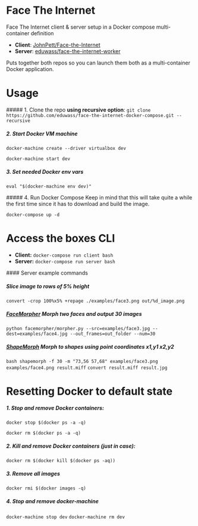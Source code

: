 # Face The Internet
Face The Internet client &amp; server setup in a Docker compose multi-container definition

* **Client**: [JohnPett/Face-the-Internet](https://github.com/JohnPett/Face-the-Internet)
* **Server**: [eduwass/face-the-internet-worker](https://github.com/eduwass/face-the-internet-worker)

Puts together both repos so you can launch them both as a multi-container Docker application.

# Usage
##### 1. Clone the repo **using recursive option**:
`git clone https://github.com/eduwass/face-the-internet-docker-compose.git --recursive`

##### 2. Start Docker VM machine
`docker-machine create --driver virtualbox dev`

`docker-machine start dev`

##### 3. Set needed Docker env vars
`eval "$(docker-machine env dev)"`

##### 4. Run Docker Compose
Keep in mind that this will take quite a while the first time since it has to download and build the image.

`docker-compose up -d`

# Access the boxes CLI
* **Client:** `docker-compose run client bash`
* **Server:** `docker-compose run server bash`

#### Server example commands
##### Slice image to rows of 5% height
`convert -crop 100%x5% +repage ./examples/face3.png out/%d_image.png`
##### [FaceMorpher](https://github.com/alyssaq/face_morpher) Morph two faces and output 30 images
`python facemorpher/morpher.py --src=examples/face3.jpg --dest=examples/face4.jpg --out_frames=out_folder --num=30`
##### [ShapeMorph](http://www.fmwconcepts.com/imagemagick/shapemorph/) Morph to shapes using point coordinates x1,y1 x2,y2
`bash shapemorph -f 30 -m "73,56 57,68" examples/face3.png examples/face4.png result.miff`
`convert result.miff result.jpg`

# Resetting Docker to default state

##### 1. Stop and remove Docker containers:
`docker stop $(docker ps -a -q)`

`docker rm $(docker ps -a -q)`

##### 2. Kill and remove Docker containers (just in case):
`docker rm $(docker kill $(docker ps -aq))`

##### 3. Remove all images
`docker rmi $(docker images -q)`

##### 4. Stop and remove docker-machine
`docker-machine stop dev`
`docker-machine rm dev`
